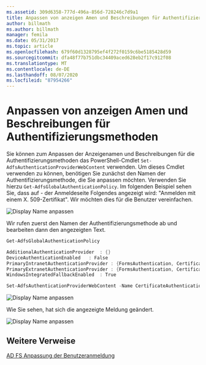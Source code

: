 ```yaml
---
ms.assetid: 309d6358-777d-496a-856d-728246c7d9a1
title: Anpassen von anzeigen Amen und Beschreibungen für Authentifizierungsmethoden
author: billmath
ms.author: billmath
manager: femila
ms.date: 05/31/2017
ms.topic: article
ms.openlocfilehash: 679f60d1328795ef4f272f0159c6be5185428d59
ms.sourcegitcommit: dfa48f77b751dbc34409aced628eb2f17c912f08
ms.translationtype: MT
ms.contentlocale: de-DE
ms.lasthandoff: 08/07/2020
ms.locfileid: "87954266"
---
```

# <a name="customize-the-display-names-and-descriptions-for-authentication-methods"></a>Anpassen von anzeigen Amen und Beschreibungen für Authentifizierungsmethoden

Sie können zum Anpassen der Anzeigenamen und Beschreibungen für die Authentifizierungsmethoden das PowerShell-Cmdlet `Set-AdfsAuthenticationProviderWebContent` verwenden.  Um dieses Cmdlet verwenden zu können, benötigen Sie zunächst den Namen der Authentifizierungsmethode, die Sie anpassen möchten.  Verwenden Sie hierzu `Get-AdfsGlobalAuthenticationPolicy`.  Im folgenden Beispiel sehen Sie, dass auf \- der Anmeldeseite Folgendes angezeigt wird: "Anmelden mit einem X. 509-Zertifikat".  Wir möchten dies für die Benutzer vereinfachen.

![Display Name anpassen](media/AD-FS-user-sign-in-customization/ADFS_Customize_Update1.PNG)

Wir rufen zuerst den Namen der Authentifizierungsmethode ab und bearbeiten dann den angezeigten Text.

```powershell
Get-AdfsGlobalAuthenticationPolicy

AdditionalAuthenticationProvider  : {}
DeviceAuthenticationEnabled   : False
PrimaryIntranetAuthenticationProvider : {FormsAuthentication, CertificateAuthentication}
PrimaryExtranetAuthenticationProvider : {FormsAuthentication, CertificateAuthentication}
WindowsIntegratedFallbackEnabled  : True

Set-AdfsAuthenticationProviderWebContent -Name CertificateAuthentication -DisplayName "Sign in with a certificate"
 ```

![Display Name anpassen](media/AD-FS-user-sign-in-customization/ADFS_Customize_Update2.PNG)

Wie Sie sehen, hat sich die angezeigte Meldung geändert.

![Display Name anpassen](media/AD-FS-user-sign-in-customization/ADFS_Customize_Update3.PNG)

## <a name="additional-references"></a>Weitere Verweise

[AD FS Anpassung der Benutzeranmeldung](AD-FS-user-sign-in-customization.md)

